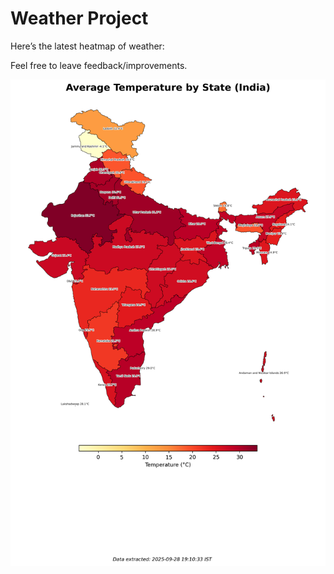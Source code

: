 # Weather Project

Here’s the latest heatmap of weather:

Feel free to leave feedback/improvements.

![India Heatmap](docs/assets/india_heatmap.png?v=D93AD3)
